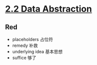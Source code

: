 # [2.2 Data Abstraction](http://composingprograms.com/pages/22-data-abstraction.html)

## Red
* placeholders                 占位符
* remedy                  补救                   
* underlying idea   基本思想
* suffice                    够了

